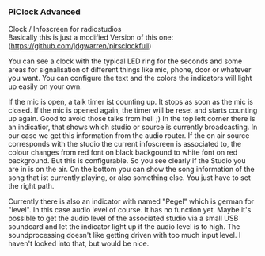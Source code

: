 ### PiClock Advanced
Clock / Infoscreen for radiostudios  
Basically this is just a modified Version of this one: (https://github.com/jdgwarren/pirsclockfull)

You can see a clock with the typical LED ring for the seconds and some areas for signalisation of different things like mic, phone, door or whatever you want. You can configure the text and the colors the indicators will light up easily on your own. 

If the mic is open, a talk timer ist counting up. It stops as soon as the mic is closed. If the mic is opened again, the timer will be reset and starts counting up again. Good to avoid those talks from hell ;)
In the top left corner there is an indicatior, that shows which studio or source is currently broadcasting. In our case we get this information from the audio router. If the on air source corresponds with the studio the current infoscreen is associated to, the colour changes from red font on black backgound to white font on red background. But this is configurable. So you see clearly if the Studio you are in is on the air.
On the bottom you can show the song information of the song that ist currently playing, or also something else. You just have to set the right path.

Currently there is also an indicator with named "Pegel" which is german for "level". In this case audio level of course. It has no function yet. Maybe it's possible to get the audio level of the associated studio via a small USB soundcard and let the indicator light up if the audio level is to high. The soundprocessing doesn't like getting driven with too much input level. I haven't looked into that, but would be nice.


